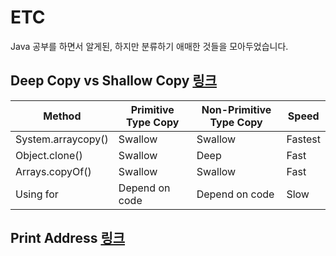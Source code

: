 # ETC
Java 공부를 하면서 알게된, 하지만 분류하기 애매한 것들을 모아두었습니다.

## Deep Copy vs Shallow Copy [링크](https://github.com/Hyune-c/TIL/blob/master/Java/Copy.md)

| Method             | Primitive Type Copy | Non-Primitive Type Copy | Speed   |
| ------------------ | ------------------- | ----------------------- | ------- |
| System.arraycopy() | Swallow             | Swallow                 | Fastest |
| Object.clone()     | Swallow             | Deep                    | Fast    |
| Arrays.copyOf()    | Swallow             | Swallow                 | Fast    |
| Using for          | Depend on code      | Depend on code          | Slow    |

## Print Address [링크](https://github.com/Hyune-c/TIL/blob/master/Java/Print%20Address.md)